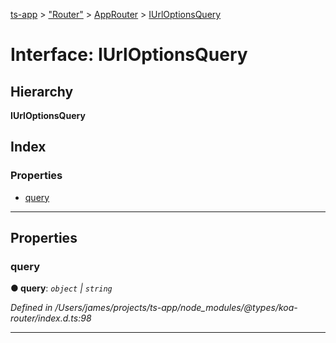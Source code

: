 [ts-app](../README.md) > ["Router"](../modules/_router_.md) > [AppRouter](../classes/_router_.approuter.md) > [IUrlOptionsQuery](../interfaces/_router_.approuter.iurloptionsquery.md)

# Interface: IUrlOptionsQuery

## Hierarchy

**IUrlOptionsQuery**

## Index

### Properties

* [query](_router_.approuter.iurloptionsquery.md#query)

---

## Properties

<a id="query"></a>

###  query

**● query**: *`object` \| `string`*

*Defined in /Users/james/projects/ts-app/node_modules/@types/koa-router/index.d.ts:98*

___

